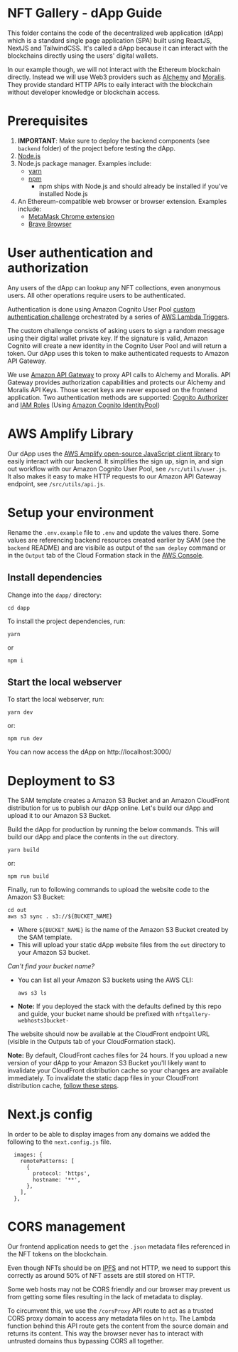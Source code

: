 # NFT Gallery - dApp Guide

This folder contains the code of the decentralized web application (dApp) which is a standard single page application (SPA) built using ReactJS, NextJS and TailwindCSS.
It's called a dApp because it can interact with the blockchains directly using the users' digital wallets.

In our example though, we will not interact with the Ethereum blockchain directly. Instead we will use Web3 providers such as [Alchemy](https://www.alchemy.com/) and [Moralis](https://moralis.io/). 
They provide standard HTTP APIs to eaily interact with the blockchain without developer knowledge or blockchain access.

# Prerequisites

1. **IMPORTANT**: Make sure to deploy the backend components (see `backend` folder) of the project before testing the dApp.
2. [Node.js](https://nodejs.org/)
3. Node.js package manager. Examples include:
   - [yarn](https://yarnpkg.com/getting-started/install)
   - [npm](https://www.npmjs.com/)
     - npm ships with Node.js and should already be installed if you've installed Node.js
4. An Ethereum-compatible web browser or browser extension. Examples include:
   - [MetaMask Chrome extension](https://metamask.io/)
   - [Brave Browser](https://brave.com/)

# User authentication and authorization

Any users of the dApp can lookup any NFT collections, even anonymous users. All other operations require users to be authenticated.

Authentication is done using Amazon Cognito User Pool [custom authentication challenge](https://docs.aws.amazon.com/cognito/latest/developerguide/user-pool-lambda-challenge.html) orchestrated by a series of [AWS Lambda Triggers](https://docs.aws.amazon.com/cognito/latest/developerguide/cognito-user-identity-pools-working-with-aws-lambda-triggers.html).

The custom challenge consists of asking users to sign a random message using their digital wallet private key.
If the signature is valid, Amazon Cognito will create a new identity in the Cognito User Pool and will return a token. Our dApp uses this token to make authenticated requests to Amazon API Gateway.

We use [Amazon API Gateway](https://aws.amazon.com/api-gateway/) to proxy API calls to Alchemy and Moralis. API Gateway provides authorization capabilities and protects our Alchemy and Moralis API Keys. Those secret keys are never exposed on the frontend application. Two authentication methods are supported: [Cognito Authorizer](https://docs.aws.amazon.com/apigateway/latest/developerguide/apigateway-integrate-with-cognito.html) and [IAM Roles](https://docs.aws.amazon.com/apigateway/latest/developerguide/permissions.html) (Using [Amazon Cognito IdentityPool](https://docs.aws.amazon.com/cognito/latest/developerguide/cognito-identity.html))

# AWS Amplify Library

Our dApp uses the [AWS Amplify open-source JavaScript client library](https://docs.amplify.aws/lib/q/platform/js/) to easily interact with our backend. It simplifies the sign up, sign in, and sign out workflow with our Amazon Cognito User Pool, see `/src/utils/user.js`. It also makes it easy to make HTTP requests to our Amazon API Gateway endpoint, see `/src/utils/api.js`.

# Setup your environment

Rename the `.env.example` file to `.env` and update the values there. Some values are referencing backend resources created earlier by SAM (see the `backend` README) and are visibile as output of the `sam deploy` command or in the `Output` tab of the Cloud Formation stack in the [AWS Console](console.aws.amazon.com).

## Install dependencies

Change into the `dapp/` directory:

```
cd dapp
```

To install the project dependencies, run:

```
yarn
```

or

```
npm i
```

## Start the local webserver

To start the local webserver, run:

```
yarn dev
```

or:

```
npm run dev
```

You can now access the dApp on http://localhost:3000/

# Deployment to S3

The SAM template creates a Amazon S3 Bucket and an Amazon CloudFront distribution for us to publish our dApp online. Let's build our dApp and upload it to our Amazon S3 Bucket.

Build the dApp for production by running the below commands. This will build our dApp and place the contents in the `out` directory.

```
yarn build
```

or:

```
npm run build
```

Finally, run to following commands to upload the website code to the Amazon S3 Bucket:

```
cd out
aws s3 sync . s3://${BUCKET_NAME}
```

 - Where `${BUCKET_NAME}` is the name of the Amazon S3 Bucket created by the SAM template.
 - This will upload your static dApp website files from the `out` directory to your Amazon S3 bucket.

_Can't find your bucket name?_
- You can list all your Amazon S3 buckets using the AWS CLI:
   ```
   aws s3 ls
   ```
 - **Note:** If you deployed the stack with the defaults defined by this repo and guide, your bucket name should be prefixed with `nftgallery-webhosts3bucket-`

The website should now be available at the CloudFront endpoint URL (visible in the Outputs tab of your CloudFormation stack).

**Note:** By default, CloudFront caches files for 24 hours. If you upload a new version of your dApp to your Amazon S3 Bucket you'll likely want to invalidate your CloudFront distribution cache so your changes are available immediately. To invalidate the static dapp files in your CloudFront distribution cache, [follow these steps](https://docs.aws.amazon.com/AmazonCloudFront/latest/DeveloperGuide/Invalidation.html#invalidating-objects-console).

# Next.js config

In order to be able to display images from any domains we added the following to the `next.config.js` file.

```
  images: {
    remotePatterns: [
      {
        protocol: 'https',
        hostname: '**',
      },
    ],
  },
```

# CORS management

Our frontend application needs to get the `.json` metadata files referenced in the NFT tokens on the blockchain.

Even though NFTs should be on [IPFS](https://ipfs.tech/) and not HTTP, we need to support this correctly as around 50% of NFT assets are still stored on HTTP.

Some web hosts may not be CORS friendly and our browser may prevent us from getting some files resulting in the lack of metadata to display.

To circumvent this, we use the `/corsProxy` API route to act as a trusted CORS proxy domain to access any metadata files on `http`. The Lambda function behind this API route gets the content from the source domain and returns its content. This way the browser never has to interact with untrusted domains thus bypassing CORS all together.
